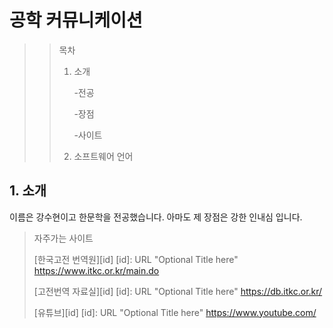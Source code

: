 # 공학 커뮤니케이션

>>목차
>>1. 소개
>>
>>    -전공
>>    
>>    -장점
>>        
>>    -사이트
>>2. 소프트웨어 언어


## 1. 소개

이름은 강수현이고 한문학을 전공했습니다.
아마도 제 장점은 강한 인내심 입니다. 

>자주가는 사이트
>
>[한국고전 번역원][id] [id]: URL "Optional Title here" <https://www.itkc.or.kr/main.do>
>
>[고전번역 자료실][id] [id]: URL "Optional Title here" <https://db.itkc.or.kr/>
>
>[유튜브][id] [id]: URL "Optional Title here" <https://www.youtube.com/>

